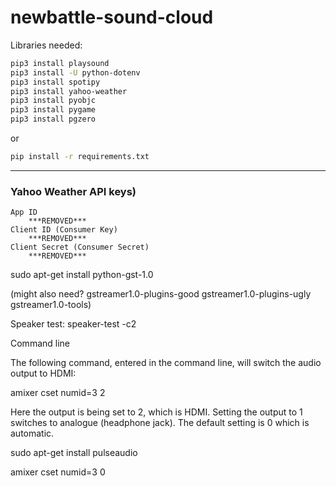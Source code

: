 # newbattle-sound-cloud

Libraries needed:
```sh
pip3 install playsound
pip3 install -U python-dotenv
pip3 install spotipy
pip3 install yahoo-weather
pip3 install pyobjc
pip3 install pygame
pip3 install pgzero
```
or

```sh
pip install -r requirements.txt
```

---

### Yahoo Weather API keys)
```
App ID
    ***REMOVED***
Client ID (Consumer Key)
    ***REMOVED***
Client Secret (Consumer Secret)
    ***REMOVED***
```


sudo apt-get install python-gst-1.0

(might also need? gstreamer1.0-plugins-good gstreamer1.0-plugins-ugly gstreamer1.0-tools)

Speaker test:
speaker-test -c2


Command line

The following command, entered in the command line, will switch the audio output to HDMI:

amixer cset numid=3 2

Here the output is being set to 2, which is HDMI. Setting the output to 1 switches to analogue (headphone jack). The default setting is 0 which is automatic.


sudo apt-get install pulseaudio

amixer cset numid=3 0
